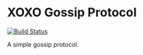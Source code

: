 # XOXO Gossip Protocol
[![Build Status](https://travis-ci.org/republicprotocol/babble-go.svg?branch=develop)](https://travis-ci.org/republicprotocol/babble-go)

A simple gossip protocol.
